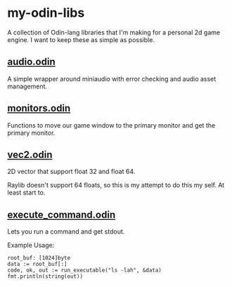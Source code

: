 # my-odin-libs

A collection of Odin-lang libraries that I'm making for a personal 2d game engine. I want to keep these as simple as possible.

## [audio.odin](audio.odin)
A simple wrapper around miniaudio with error checking and audio asset management.

## [monitors.odin](monitors.odin)
Functions to move our game window to the primary monitor and get the primary monitor.

## [vec2.odin](vec2.odin)
2D vector that support float 32 and float 64.

Raylib doesn't support 64 floats, so this is my attempt to do this my self. At least start to.

## [execute_command.odin](execute_command.odin)
Lets you run a command and get stdout.

Example Usage:
```
root_buf: [1024]byte
data := root_buf[:]
code, ok, out := run_executable("ls -lah", &data)
fmt.println(string(out))
```
